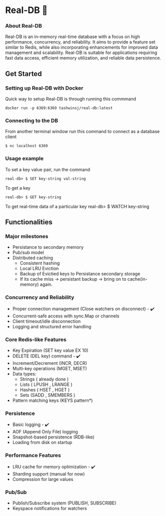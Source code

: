 # Real-DB 🧱 
### About Real-DB
Real-DB is an in-memory real-time database with a focus on high performance, concurrency, and reliability. It aims to provide a feature set similar to Redis, while also incorporating enhancements for improved data management and scalability. Real-DB is suitable for applications requiring fast data access, efficient memory utilization, and reliable data persistence. 
 
## Get Started  
### Setting up Real-DB with Docker 
Quick way to setup Real-DB is through running this commmand 
```
docker run -p 6369:6369 tashwinsj/real-db:latest 
``` 
### Connecting to the DB 
From another terminal window run this command to connect as a database client 
```
$ nc localhost 6369
``` 
### Usage example 
To set a key value pair, run the command 
```
real-db> $ SET key-string val-string 
``` 
To get a key  
```
real-db> $ GET key-string 
``` 
To get real-time data of a particular key
real-db> $ WATCH key-string 

## Functionalities

### Major milestones 
- Persistance to secondary memory
- Pub/sub model
- Distributed caching
   - Consistent hashing
   - Local LRU Eviction
   - Backup of Evictied keys to Persistance secondary storage
   - If its cache miss -> persistant backup -> bring on to cache(in-memory) again. 
### Concurrency and Reliability 
- Proper connection management (Close watchers on disconnect) - ✔️ 
- Concurrent-safe access with sync.Map or channels 
- Client timeout/idle disconnection 
- Logging and structured error handling 

### Core Redis-like Features
- Key Expiration (SET key value EX 10)
- DELETE (DEL key) command - ✔️ 
- Increment/Decrement (INCR, DECR)
- Multi-key operations (MGET, MSET)
- Data types:
    - Strings ( already done )  
    - Lists ( LPUSH , LRANGE )
    - Hashes ( HSET , HGET )
    - Sets (SADD , SMEMBERS ) 
- Pattern matching keys (KEYS pattern*) 

### Persistence 
- Basic logging - ✔️ 
- AOF (Append Only File) logging
- Snapshot-based persistence (RDB-like)
- Loading from disk on startup  

### Performance Features
- LRU cache for memory optimization - ✔️ 
- Sharding support (manual for now)
- Compression for large values 

### Pub/Sub
- Publish/Subscribe system (PUBLISH, SUBSCRIBE)
- Keyspace notifications for watchers



